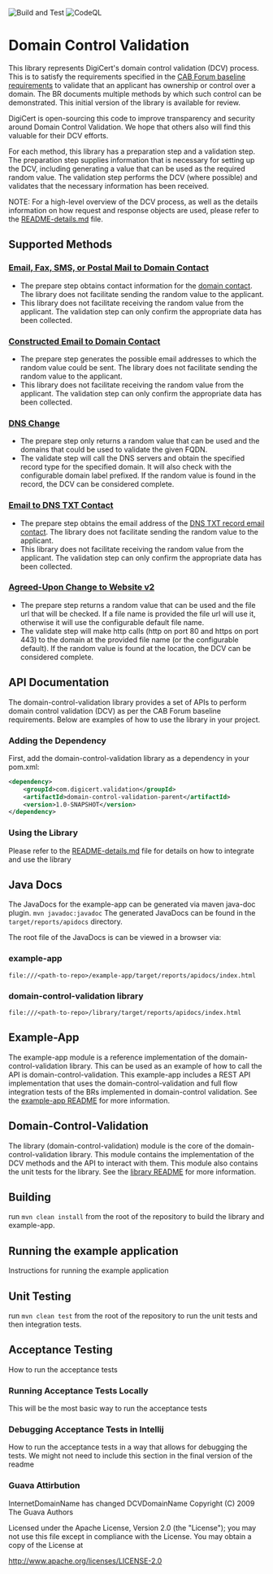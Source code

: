 ![Build and Test](https://github.com/digicert/domain-control-validation/actions/workflows/maven.yml/badge.svg)
![CodeQL](https://github.com/digicert/domain-control-validation/actions/workflows/codeql.yml/badge.svg)

Domain Control Validation
====================
This library represents DigiCert's domain control validation (DCV) process. This is to satisfy the requirements specified in the
[CAB Forum baseline requirements](https://github.com/cabforum/servercert/blob/main/docs/BR.md#3224-validation-of-domain-authorization-or-control)
to validate that an applicant has ownership or control over a domain. The BR documents multiple methods by which such control
can be demonstrated. This initial version of the library is available for review. 

DigiCert is open-sourcing this code to improve transparency and security around Domain Control Validation. We hope that others also will find this valuable for their DCV efforts. 

For each method, this library has a preparation step and a validation step. The preparation step supplies information that is
necessary for setting up the DCV, including generating a value that can be used as the required random value. The validation
step performs the DCV (where possible) and validates that the necessary information has been received.

NOTE: For a high-level overview of the DCV process, as well as the details information on how request and response
objects are used, please refer to the [README-details.md](README-details.md) file.

Supported Methods
-----------------

### [Email, Fax, SMS, or Postal Mail to Domain Contact](https://github.com/cabforum/servercert/blob/main/docs/BR.md#32242-email-fax-sms-or-postal-mail-to-domain-contact)
* The prepare step obtains contact information for the [domain contact](https://github.com/cabforum/servercert/blob/main/docs/BR.md#161-definitions).
  The library does not facilitate sending the random value to the applicant.
* This library does not facilitate receiving the random value from the applicant. The validation step can only confirm the appropriate
  data has been collected.

### [Constructed Email to Domain Contact](https://github.com/cabforum/servercert/blob/main/docs/BR.md#32244-constructed-email-to-domain-contact)
* The prepare step generates the possible email addresses to which the random value could be sent. The library does not facilitate
  sending the random value to the applicant.
* This library does not facilitate receiving the random value from the applicant. The validation step can only confirm the appropriate
  data has been collected.

### [DNS Change](https://github.com/cabforum/servercert/blob/main/docs/BR.md#32247-dns-change)
* The prepare step only returns a random value that can be used and the domains that could be used to validate the given FQDN.
* The validate step will call the DNS servers and obtain the specified record type for the specified domain. It will also check
  with the configurable domain label prefixed. If the random value is found in the record, the DCV can be considered complete.

### [Email to DNS TXT Contact](https://github.com/cabforum/servercert/blob/main/docs/BR.md#322414-email-to-dns-txt-contact)
* The prepare step obtains the email address of the [DNS TXT record email contact](https://github.com/cabforum/servercert/blob/main/docs/BR.md#a21-dns-txt-record-email-contact).
  The library does not facilitate sending the random value to the applicant.
* This library does not facilitate receiving the random value from the applicant. The validation step can only confirm the appropriate
  data has been collected.

### [Agreed-Upon Change to Website v2](https://github.com/cabforum/servercert/blob/main/docs/BR.md#322418-agreed-upon-change-to-website-v2)
* The prepare step returns a random value that can be used and the file url that will be checked. If a file name is provided the
  file url will use it, otherwise it will use the configurable default file name.
* The validate step will make http calls (http on port 80 and https on port 443) to the domain at the provided file name (or the
  configurable default). If the random value is found at the location, the DCV can be considered complete.

API Documentation
-----------------
The domain-control-validation library provides a set of APIs to perform domain control validation (DCV) as per the CAB Forum baseline requirements. Below are examples of how to use the library in your project.  

### Adding the Dependency

First, add the domain-control-validation library as a dependency in your pom.xml:

```xml
<dependency>
    <groupId>com.digicert.validation</groupId>
    <artifactId>domain-control-validation-parent</artifactId>
    <version>1.0-SNAPSHOT</version>
</dependency>
```

### Using the Library
Please refer to the [README-details.md](README-details.md) file for details on how to integrate and use the library


## Java Docs
The JavaDocs for the example-app can be generated via maven java-doc plugin.
```mvn javadoc:javadoc``` The generated JavaDocs can be found in the `target/reports/apidocs` directory.

The root file of the JavaDocs is can be viewed in a browser via:
### example-app
`file:///<path-to-repo>/example-app/target/reports/apidocs/index.html`

### domain-control-validation library
`file:///<path-to-repo>/library/target/reports/apidocs/index.html`

Example-App
-----------
The example-app module is a reference implementation of the domain-control-validation library. This can be used as an example of how to call the API is domain-control-validation. This example-app includes a REST API implementation that uses the domain-control-validation and full flow integration tests of the BRs implemented in domain-control validation.
See the [example-app README](example-app/README.md) for more information.

Domain-Control-Validation
-------------------------
The library (domain-control-validation) module is the core of the domain-control-validation library. This module contains 
the implementation of the DCV methods and the API to interact with them. This module also contains the unit tests for the library.
See the [library README](library/README.md) for more information.

Building
--------
run `mvn clean install` from the root of the repository to build the library and example-app.

Running the example application
---------------------------------
Instructions for running the example application

Unit Testing
------------
run `mvn clean test` from the root of the repository to run the unit tests and then integration tests.


Acceptance Testing
------------------
How to run the acceptance tests

### Running Acceptance Tests Locally
This will be the most basic way to run the acceptance tests


### Debugging Acceptance Tests in Intellij
How to run the acceptance tests in a way that allows for debugging the tests. We might not need to include this section in the final version of the readme

### Guava Attirbution 
InternetDomainName has changed DCVDomainName
Copyright (C) 2009 The Guava Authors

Licensed under the Apache License, Version 2.0 (the "License"); you may not use this file except
in compliance with the License. You may obtain a copy of the License at

http://www.apache.org/licenses/LICENSE-2.0